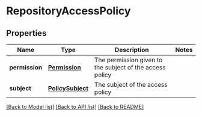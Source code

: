 # RepositoryAccessPolicy

## Properties
Name | Type | Description | Notes
------------ | ------------- | ------------- | -------------
**permission** | [**Permission**](Permission.md) | The permission given to the subject of the access policy | 
**subject** | [**PolicySubject**](PolicySubject.md) | The subject of the access policy | 

[[Back to Model list]](../README.md#documentation-for-models) [[Back to API list]](../README.md#documentation-for-api-endpoints) [[Back to README]](../README.md)



